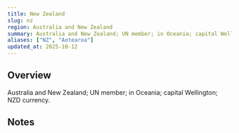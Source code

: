 ```yaml
---
title: New Zealand
slug: nz
region: Australia and New Zealand
summary: Australia and New Zealand; UN member; in Oceania; capital Wellington; NZD currency.
aliases: ["NZ", "Aotearoa"]
updated_at: 2025-10-12
---
```


## Overview

Australia and New Zealand; UN member; in Oceania; capital Wellington; NZD currency.

## Notes

<!-- Add your first note below -->
